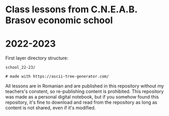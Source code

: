 # Class lessons from C.N.E.A.B. Brasov economic school
# 2022-2023

First layer directory structure:

```
school_22-23/

# made with https://ascii-tree-generator.com/
```

All lessons are in Romanian and are published in this repository without my teachers's constent, so re-publishing content is prohibited.
This repository was made as a personal digital notebook, but if you somehow found this repository, it's fine to download and read from the repository as long as content is not shared, even if it's modified.
